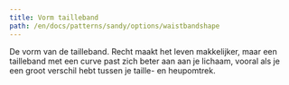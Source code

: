 ```yaml
---
title: Vorm tailleband
path: /en/docs/patterns/sandy/options/waistbandshape
---
```


De vorm van de tailleband. Recht maakt het leven makkelijker, maar een tailleband met een curve past zich beter aan aan je lichaam, vooral als je een groot verschil hebt tussen je taille- en heupomtrek.